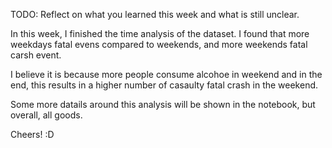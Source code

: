 TODO: Reflect on what you learned this week and what is still unclear.

In this week, I finished the time analysis of the dataset. I found that more weekdays
fatal evens compared to weekends, and more weekends fatal carsh event.

I believe it is because more people consume alcohoe in weekend and in the end, this results in a higher
number of casaulty fatal crash in the weekend.

Some more datails around this analysis will be shown in the notebook, but overall, all goods.

Cheers! :D